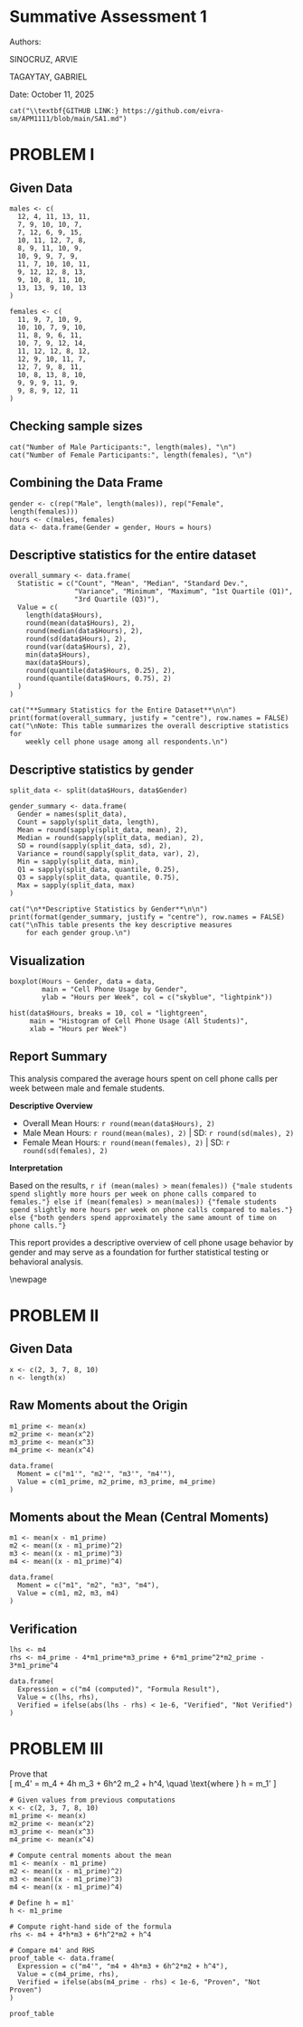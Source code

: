 # Summative Assessment 1

Authors: 

SINOCRUZ, ARVIE

TAGAYTAY, GABRIEL

Date: October 11, 2025

```{r github_link, echo=FALSE, results='asis'}
cat("\\textbf{GITHUB LINK:} https://github.com/eivra-sm/APM1111/blob/main/SA1.md")
```

# PROBLEM I

## Given Data
```{r}
males <- c(
  12, 4, 11, 13, 11,
  7, 9, 10, 10, 7,
  7, 12, 6, 9, 15,
  10, 11, 12, 7, 8,
  8, 9, 11, 10, 9,
  10, 9, 9, 7, 9,
  11, 7, 10, 10, 11,
  9, 12, 12, 8, 13,
  9, 10, 8, 11, 10,
  13, 13, 9, 10, 13
)

females <- c(
  11, 9, 7, 10, 9,
  10, 10, 7, 9, 10,
  11, 8, 9, 6, 11,
  10, 7, 9, 12, 14,
  11, 12, 12, 8, 12,
  12, 9, 10, 11, 7,
  12, 7, 9, 8, 11,
  10, 8, 13, 8, 10,
  9, 9, 9, 11, 9,
  9, 8, 9, 12, 11
)
```

## Checking sample sizes
```{r}
cat("Number of Male Participants:", length(males), "\n")
cat("Number of Female Participants:", length(females), "\n")
```

## Combining the Data Frame
```{r}
gender <- c(rep("Male", length(males)), rep("Female", length(females)))
hours <- c(males, females)
data <- data.frame(Gender = gender, Hours = hours)
```

## Descriptive statistics for the entire dataset
```{r}
overall_summary <- data.frame(
  Statistic = c("Count", "Mean", "Median", "Standard Dev.", 
                "Variance", "Minimum", "Maximum", "1st Quartile (Q1)", 
                "3rd Quartile (Q3)"),
  Value = c(
    length(data$Hours),
    round(mean(data$Hours), 2),
    round(median(data$Hours), 2),
    round(sd(data$Hours), 2),
    round(var(data$Hours), 2),
    min(data$Hours),
    max(data$Hours),
    round(quantile(data$Hours, 0.25), 2),
    round(quantile(data$Hours, 0.75), 2)
  )
)

cat("**Summary Statistics for the Entire Dataset**\n\n")
print(format(overall_summary, justify = "centre"), row.names = FALSE)
cat("\nNote: This table summarizes the overall descriptive statistics for 
    weekly cell phone usage among all respondents.\n")
```

## Descriptive statistics by gender
```{r}
split_data <- split(data$Hours, data$Gender)

gender_summary <- data.frame(
  Gender = names(split_data),
  Count = sapply(split_data, length),
  Mean = round(sapply(split_data, mean), 2),
  Median = round(sapply(split_data, median), 2),
  SD = round(sapply(split_data, sd), 2),
  Variance = round(sapply(split_data, var), 2),
  Min = sapply(split_data, min),
  Q1 = sapply(split_data, quantile, 0.25),
  Q3 = sapply(split_data, quantile, 0.75),
  Max = sapply(split_data, max)
)

cat("\n**Descriptive Statistics by Gender**\n\n")
print(format(gender_summary, justify = "centre"), row.names = FALSE)
cat("\nThis table presents the key descriptive measures 
    for each gender group.\n")
```

## Visualization
```{r}
boxplot(Hours ~ Gender, data = data,
        main = "Cell Phone Usage by Gender",
        ylab = "Hours per Week", col = c("skyblue", "lightpink"))

hist(data$Hours, breaks = 10, col = "lightgreen",
     main = "Histogram of Cell Phone Usage (All Students)",
     xlab = "Hours per Week")
```

## Report Summary

This analysis compared the average hours spent on cell phone calls per week between male and female students.

**Descriptive Overview**

- Overall Mean Hours: `r round(mean(data$Hours), 2)`
- Male Mean Hours: `r round(mean(males), 2)` | SD: `r round(sd(males), 2)`
- Female Mean Hours: `r round(mean(females), 2)` | SD: `r round(sd(females), 2)`

**Interpretation**

Based on the results, `r if (mean(males) > mean(females)) {"male students spend slightly more hours per week on phone calls compared to females."} else if (mean(females) > mean(males)) {"female students spend slightly more hours per week on phone calls compared to males."} else {"both genders spend approximately the same amount of time on phone calls."}`  

This report provides a descriptive overview of cell phone usage behavior by gender and may serve as a foundation for further statistical testing or behavioral analysis.

\newpage
# PROBLEM II  
## Given Data
```{r}
x <- c(2, 3, 7, 8, 10)
n <- length(x)
```

## Raw Moments about the Origin
```{r}
m1_prime <- mean(x)
m2_prime <- mean(x^2)
m3_prime <- mean(x^3)
m4_prime <- mean(x^4)

data.frame(
  Moment = c("m1'", "m2'", "m3'", "m4'"),
  Value = c(m1_prime, m2_prime, m3_prime, m4_prime)
)
```

## Moments about the Mean (Central Moments)
```{r}
m1 <- mean(x - m1_prime)
m2 <- mean((x - m1_prime)^2)
m3 <- mean((x - m1_prime)^3)
m4 <- mean((x - m1_prime)^4)

data.frame(
  Moment = c("m1", "m2", "m3", "m4"),
  Value = c(m1, m2, m3, m4)
)
```  


## Verification
```{r}
lhs <- m4
rhs <- m4_prime - 4*m1_prime*m3_prime + 6*m1_prime^2*m2_prime - 3*m1_prime^4

data.frame(
  Expression = c("m4 (computed)", "Formula Result"),
  Value = c(lhs, rhs),
  Verified = ifelse(abs(lhs - rhs) < 1e-6, "Verified", "Not Verified")
)
```  


# PROBLEM III  
Prove that  
\[
m_4' = m_4 + 4h m_3 + 6h^2 m_2 + h^4, \quad \text{where } h = m_1'
\]  

```{r}
# Given values from previous computations
x <- c(2, 3, 7, 8, 10)
m1_prime <- mean(x)
m2_prime <- mean(x^2)
m3_prime <- mean(x^3)
m4_prime <- mean(x^4)

# Compute central moments about the mean
m1 <- mean(x - m1_prime)
m2 <- mean((x - m1_prime)^2)
m3 <- mean((x - m1_prime)^3)
m4 <- mean((x - m1_prime)^4)

# Define h = m1'
h <- m1_prime

# Compute right-hand side of the formula
rhs <- m4 + 4*h*m3 + 6*h^2*m2 + h^4

# Compare m4' and RHS
proof_table <- data.frame(
  Expression = c("m4'", "m4 + 4h*m3 + 6h^2*m2 + h^4"),
  Value = c(m4_prime, rhs),
  Verified = ifelse(abs(m4_prime - rhs) < 1e-6, "Proven", "Not Proven")
)

proof_table
```
